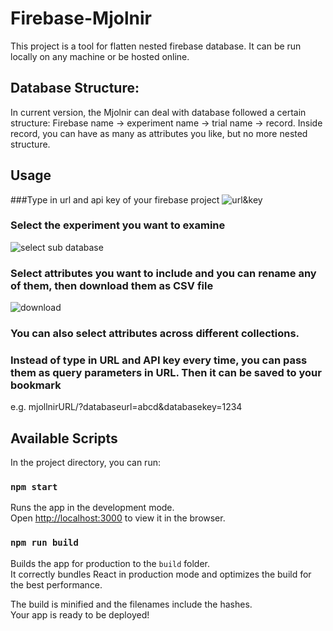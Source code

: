 # Firebase-Mjolnir

This project is a tool for flatten nested firebase database.
It can be run locally on any machine or be hosted online.
## Database Structure:
In current version, the Mjolnir can deal with database followed a certain structure:
Firebase name -> experiment name -> trial name -> record.
Inside record, you can have as many as attributes you like, but no more nested structure.

## Usage
###Type in url and api key of your firebase project
![url&key](https://imgur.com/TIQ8orT.png)

### Select the experiment you want to examine 
![select sub database](https://imgur.com/d5laHm3.png)

### Select attributes you want to include and you can rename any of them, then download them as CSV file
![download](https://imgur.com/TW5eXtJ.png)

### You can also select attributes across different collections.

### Instead of type in URL and API key every time, you can pass them as query parameters in URL. Then it can be saved to your bookmark
e.g. mjollnirURL/?databaseurl=abcd&databasekey=1234

## Available Scripts

In the project directory, you can run:

### `npm start`

Runs the app in the development mode.\
Open [http://localhost:3000](http://localhost:3000) to view it in the browser.


### `npm run build`

Builds the app for production to the `build` folder.\
It correctly bundles React in production mode and optimizes the build for the best performance.

The build is minified and the filenames include the hashes.\
Your app is ready to be deployed!

